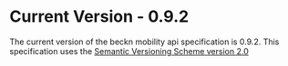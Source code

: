 # Current Version - 0.9.2

The current version of the beckn mobility api specification is 0.9.2. This specification uses the [Semantic Versioning Scheme version 2.0](https://semver.org/spec/v2.0.0.html)